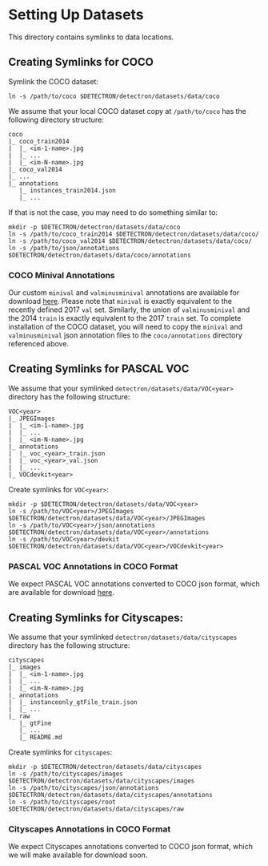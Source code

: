 # Setting Up Datasets

This directory contains symlinks to data locations.

## Creating Symlinks for COCO

Symlink the COCO dataset:

```
ln -s /path/to/coco $DETECTRON/detectron/datasets/data/coco
```

We assume that your local COCO dataset copy at `/path/to/coco` has the following directory structure:

```
coco
|_ coco_train2014
|  |_ <im-1-name>.jpg
|  |_ ...
|  |_ <im-N-name>.jpg
|_ coco_val2014
|_ ...
|_ annotations
   |_ instances_train2014.json
   |_ ...
```

If that is not the case, you may need to do something similar to:

```
mkdir -p $DETECTRON/detectron/datasets/data/coco
ln -s /path/to/coco_train2014 $DETECTRON/detectron/datasets/data/coco/
ln -s /path/to/coco_val2014 $DETECTRON/detectron/datasets/data/coco/
ln -s /path/to/json/annotations $DETECTRON/detectron/datasets/data/coco/annotations
```

### COCO Minival Annotations

Our custom `minival` and `valminusminival` annotations are available for download [here](https://dl.fbaipublicfiles.com/detectron/coco/coco_annotations_minival.tgz).
Please note that `minival` is exactly equivalent to the recently defined 2017 `val` set.
Similarly, the union of `valminusminival` and the 2014 `train` is exactly equivalent to the 2017 `train` set. To complete installation of the COCO dataset, you will need to copy the `minival` and `valminusminival` json annotation files to the `coco/annotations` directory referenced above.

## Creating Symlinks for PASCAL VOC

We assume that your symlinked `detectron/datasets/data/VOC<year>` directory has the following structure:

```
VOC<year>
|_ JPEGImages
|  |_ <im-1-name>.jpg
|  |_ ...
|  |_ <im-N-name>.jpg
|_ annotations
|  |_ voc_<year>_train.json
|  |_ voc_<year>_val.json
|  |_ ...
|_ VOCdevkit<year>
```

Create symlinks for `VOC<year>`:

```
mkdir -p $DETECTRON/detectron/datasets/data/VOC<year>
ln -s /path/to/VOC<year>/JPEGImages $DETECTRON/detectron/datasets/data/VOC<year>/JPEGImages
ln -s /path/to/VOC<year>/json/annotations $DETECTRON/detectron/datasets/data/VOC<year>/annotations
ln -s /path/to/VOC<year>/devkit $DETECTRON/detectron/datasets/data/VOC<year>/VOCdevkit<year>
```

### PASCAL VOC Annotations in COCO Format

We expect PASCAL VOC annotations converted to COCO json format, which are available for download [here](https://storage.googleapis.com/coco-dataset/external/PASCAL_VOC.zip ).

## Creating Symlinks for Cityscapes:

We assume that your symlinked `detectron/datasets/data/cityscapes` directory has the following structure:

```
cityscapes
|_ images
|  |_ <im-1-name>.jpg
|  |_ ...
|  |_ <im-N-name>.jpg
|_ annotations
|  |_ instanceonly_gtFile_train.json
|  |_ ...
|_ raw
   |_ gtFine
   |_ ...
   |_ README.md
```

Create symlinks for `cityscapes`:

```
mkdir -p $DETECTRON/detectron/datasets/data/cityscapes
ln -s /path/to/cityscapes/images $DETECTRON/detectron/datasets/data/cityscapes/images
ln -s /path/to/cityscapes/json/annotations $DETECTRON/detectron/datasets/data/cityscapes/annotations
ln -s /path/to/cityscapes/root $DETECTRON/detectron/datasets/data/cityscapes/raw
```

### Cityscapes Annotations in COCO Format

We expect Cityscapes annotations converted to COCO json format, which we will make available for download soon.
